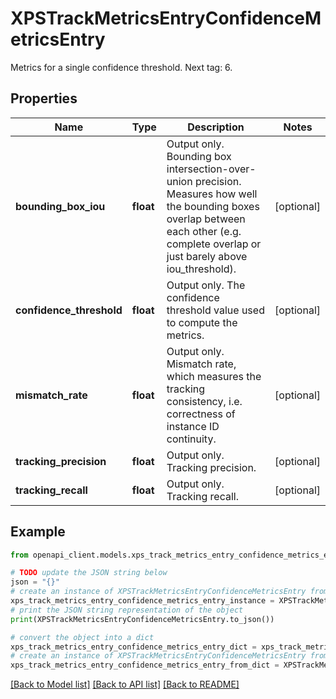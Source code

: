 # XPSTrackMetricsEntryConfidenceMetricsEntry

Metrics for a single confidence threshold. Next tag: 6.

## Properties

Name | Type | Description | Notes
------------ | ------------- | ------------- | -------------
**bounding_box_iou** | **float** | Output only. Bounding box intersection-over-union precision. Measures how well the bounding boxes overlap between each other (e.g. complete overlap or just barely above iou_threshold). | [optional] 
**confidence_threshold** | **float** | Output only. The confidence threshold value used to compute the metrics. | [optional] 
**mismatch_rate** | **float** | Output only. Mismatch rate, which measures the tracking consistency, i.e. correctness of instance ID continuity. | [optional] 
**tracking_precision** | **float** | Output only. Tracking precision. | [optional] 
**tracking_recall** | **float** | Output only. Tracking recall. | [optional] 

## Example

```python
from openapi_client.models.xps_track_metrics_entry_confidence_metrics_entry import XPSTrackMetricsEntryConfidenceMetricsEntry

# TODO update the JSON string below
json = "{}"
# create an instance of XPSTrackMetricsEntryConfidenceMetricsEntry from a JSON string
xps_track_metrics_entry_confidence_metrics_entry_instance = XPSTrackMetricsEntryConfidenceMetricsEntry.from_json(json)
# print the JSON string representation of the object
print(XPSTrackMetricsEntryConfidenceMetricsEntry.to_json())

# convert the object into a dict
xps_track_metrics_entry_confidence_metrics_entry_dict = xps_track_metrics_entry_confidence_metrics_entry_instance.to_dict()
# create an instance of XPSTrackMetricsEntryConfidenceMetricsEntry from a dict
xps_track_metrics_entry_confidence_metrics_entry_from_dict = XPSTrackMetricsEntryConfidenceMetricsEntry.from_dict(xps_track_metrics_entry_confidence_metrics_entry_dict)
```
[[Back to Model list]](../README.md#documentation-for-models) [[Back to API list]](../README.md#documentation-for-api-endpoints) [[Back to README]](../README.md)


